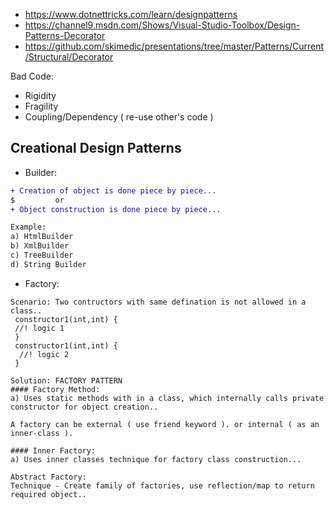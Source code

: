 - https://www.dotnettricks.com/learn/designpatterns
- https://channel9.msdn.com/Shows/Visual-Studio-Toolbox/Design-Patterns-Decorator
- https://github.com/skimedic/presentations/tree/master/Patterns/Current/Structural/Decorator

Bad Code:
- Rigidity
- Fragility
- Coupling/Dependency ( re-use other's code )

## Creational Design Patterns
- Builder:

```diff
+ Creation of object is done piece by piece...
$         or
+ Object construction is done piece by piece...

Example:
a) HtmlBuilder
b) XmlBuilder
c) TreeBuilder
d) String Builder

```
- Factory:

```
Scenario: Two contructors with same defination is not allowed in a class..
 constructor1(int,int) {
 //! logic 1
 }
 constructor1(int,int) {
  //! logic 2
 }

Solution: FACTORY PATTERN
#### Factory Method:
a) Uses static methods with in a class, which internally calls private constructor for object creation..

A factory can be external ( use friend keyword ). or internal ( as an inner-class ).

#### Inner Factory: 
a) Uses inner classes technique for factory class construction...

Abstract Factory:
Technique - Create family of factories, use reflection/map to return required object..

```




